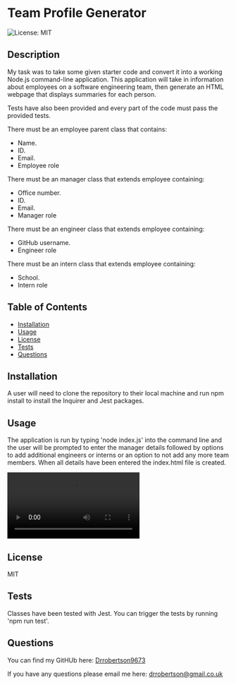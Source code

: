# Team Profile Generator
![License: MIT](https://img.shields.io/badge/License-MIT-brightgreen.svg)

## Description
My task was to take some given starter code and convert it into a working Node.js command-line application. This application will take in information about employees on a software engineering team, then generate an HTML webpage that displays summaries for each person.

Tests have also been provided and every part of the code must pass the provided tests.
  
There must be an employee parent class that contains:
  * Name.
  * ID.
  * Email.
  * Employee role

There must be an manager class that extends employee containing:
  * Office number.
  * ID.
  * Email.
  * Manager role

There must be an engineer class that extends employee containing:
  * GitHub username.
  * Engineer role

There must be an intern class that extends employee containing:
  * School.
  * Intern role
  
## Table of Contents
* [Installation](#installation)
* [Usage](#usage)
* [License](#license)
* [Tests](#tests)
* [Questions](#questions)
  
## Installation
A user will need to clone the repository to their local machine and run npm install to install the Inquirer and Jest packages.

## Usage
The application is run by typing 'node index.js' into the command line and the user will be prompted to enter the manager details followed by options to add additional engineers or interns or an option to not add any more team members. When all details have been entered the index.html file is created.

![demo of the application running](assets/TeamProfileGenerator.mp4)

## License
 MIT

## Tests
Classes have been tested with Jest. You can trigger the tests by running 'npm run test'.

## Questions
You can find my GitHUb here: [Drrobertson9673](https://github.com/drrobertson9673)

If you have any questions please email me here: drrobertson@gmail.co.uk